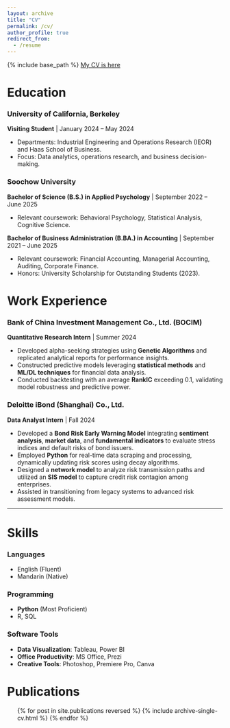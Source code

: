 ```yaml
---
layout: archive
title: "CV"
permalink: /cv/
author_profile: true
redirect_from:
  - /resume
---
```


{% include base_path %}
[My CV is here](https://drive.google.com/file/d/10TXgXLxSadKUjpItiY7A-hNLFdoSMkj8/view?usp=sharing)

Education
=========
### **University of California, Berkeley**  
**Visiting Student** | January 2024 – May 2024  
- Departments: Industrial Engineering and Operations Research (IEOR) and Haas School of Business.  
- Focus: Data analytics, operations research, and business decision-making.  

### **Soochow University**  
**Bachelor of Science (B.S.) in Applied Psychology** | September 2022 – June 2025  
- Relevant coursework: Behavioral Psychology, Statistical Analysis, Cognitive Science.  

**Bachelor of Business Administration (B.BA.) in Accounting** | September 2021 – June 2025  
- Relevant coursework: Financial Accounting, Managerial Accounting, Auditing, Corporate Finance.  
- Honors: University Scholarship for Outstanding Students (2023).  

Work Experience
===============

### **Bank of China Investment Management Co., Ltd. (BOCIM)**  
**Quantitative Research Intern** | Summer 2024  
- Developed alpha-seeking strategies using **Genetic Algorithms** and replicated analytical reports for performance insights.  
- Constructed predictive models leveraging **statistical methods** and **ML/DL techniques** for financial data analysis.  
- Conducted backtesting with an average **RankIC** exceeding 0.1, validating model robustness and predictive power.

### **Deloitte iBond (Shanghai) Co., Ltd.**  
**Data Analyst Intern** | Fall 2024  
- Developed a **Bond Risk Early Warning Model** integrating **sentiment analysis**, **market data**, and **fundamental indicators** to evaluate stress indices and default risks of bond issuers.  
- Employed **Python** for real-time data scraping and processing, dynamically updating risk scores using decay algorithms.  
- Designed a **network model** to analyze risk transmission paths and utilized an **SIS model** to capture credit risk contagion among enterprises.  
- Assisted in transitioning from legacy systems to advanced risk assessment models.  

---

Skills
======

### **Languages**  
- English (Fluent)  
- Mandarin (Native)  

### **Programming**  
- **Python** (Most Proficient)  
- R, SQL  

### **Software Tools**  
- **Data Visualization**: Tableau, Power BI  
- **Office Productivity**: MS Office, Prezi  
- **Creative Tools**: Photoshop, Premiere Pro, Canva  

Publications
======
  <ul>{% for post in site.publications reversed %}
    {% include archive-single-cv.html %}
  {% endfor %}</ul>
  


